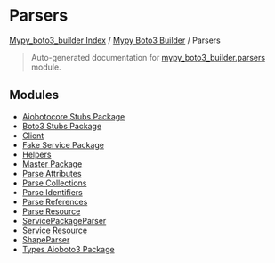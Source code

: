 # Parsers

[Mypy_boto3_builder Index](../../README.md#mypy_boto3_builder-index) /
[Mypy Boto3 Builder](../index.md#mypy-boto3-builder) /
Parsers

> Auto-generated documentation for [mypy_boto3_builder.parsers](https://github.com/youtype/mypy_boto3_builder/blob/main/mypy_boto3_builder/parsers/__init__.py) module.

## Modules

- [Aiobotocore Stubs Package](./aiobotocore_stubs_package.md)
- [Boto3 Stubs Package](./boto3_stubs_package.md)
- [Client](./client.md)
- [Fake Service Package](./fake_service_package.md)
- [Helpers](./helpers.md)
- [Master Package](./master_package.md)
- [Parse Attributes](./parse_attributes.md)
- [Parse Collections](./parse_collections.md)
- [Parse Identifiers](./parse_identifiers.md)
- [Parse References](./parse_references.md)
- [Parse Resource](./parse_resource.md)
- [ServicePackageParser](./service_package_parser.md)
- [Service Resource](./service_resource.md)
- [ShapeParser](./shape_parser.md)
- [Types Aioboto3 Package](./types_aioboto3_package.md)
